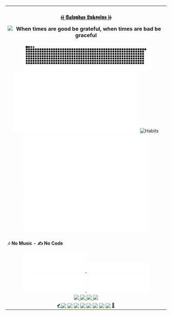 <div style="align:center;width:100%"><table style="margin-left:auto;margin-right:auto;align:justify"><tr><td>
<!-- Announments --><!-- <h1></h1> --><!-- <h2></h2> -->
<h3 align="center"><a title="Salvydas Lukosius" target="_self" href="https://git.io/JJwwg">⦑⦑ 𝕾𝖆𝖑𝖛𝖞𝖉𝖆𝖘 𝕷𝖚𝖐𝖔𝖘𝖎𝖚𝖘 ⦒⦒</a>
  <p><img style="align:center;width:80%;height:auto" src="https://user-images.githubusercontent.com/59910950/160251651-fdb69415-e142-442e-9b6b-7689d6324a93.png" alt="When times are good be grateful, when times are bad be graceful" /></p></h3>
  
<!-- profile-stats -->
<div align="center">
  <img style="align:center;width:80%;height:auto" src="https://github.com/ss-o/ss-o/raw/snake/snake-dark.svg" alt="My Snake" />
  <img style="align:center;width:80%;height:auto" src="https://github.com/ss-o/ss-o/raw/main/metrics/plugin.wakatime.svg" alt="Waka" />
  <img style="align:center;width:80%;height:auto" src="https://ss-o.github.io/ss-o/plugin/habits/charts.svg" alt="Habits" />
  <img style="align:center;width:80%;height:auto" src="https://github.com/ss-o/ss-o/raw/main/metrics/plugin/followup/indepth.svg" alt="ID" />
  <img style="align:center;width:80%;height:auto" src="https://github.com/ss-o/ss-o/raw/main/metrics/plugin/languages/details.svg" alt="languages" />
  <!--<img style="align:center;width:80%;height:auto" src="https://github.com/ss-o/ss-o/raw/main/metrics/plugin/achievements.svg" alt="achievements" />--> 
  <!--
  <a target="_self" href="https://github.com/stars/ss-o/topics?filter=topics">
    <img style="align:center;width:80%;height:auto" src="https://github.com/ss-o/ss-o/raw/main/metrics/plugin/topics/icons.svg" alt="topics" /></a>
  <a title="Salvydas Lukosius" target="_self" href="https://gist.github.com/ss-o/">
    <img style="align:center;width:80%;height:auto" src="https://github.com/ss-o/ss-o/raw/main/metrics/plugin/gists.svg" alt="gist" />
  </a>
  -->
</div></td></tr>
 <!-- no-music = no-code -->
 <tr align="justify" width="100%"><td align="center"><h4 align="left"> 🎶 No Music - ✍️ No Code </h4>
  <a title="Playsist Lofi 1" target="_self" href="https://open.spotify.com/playlist/6VcZq5Pm10ZTKp8SeLrp6G">
    <img style="align:center;width:40%;height:auto" src="https://github.com/ss-o/ss-o/raw/main/metrics/plugin/music/spotify/playlist/lofi-1.svg" />
  </a>
  <a title="Recently Played Artists" target="_self" href="https://open.spotify.com/user/7jy44ywkrxicioj0uolpufb73/recently-played-artists">
    <img style="align:center;width:40%;height:auto" src="https://github.com/ss-o/ss-o/raw/main/metrics/plugin/music/spotify/recent.svg" />
  </a>
  <a title="Recently Played Artists" target="_self" href="https://open.spotify.com/user/7jy44ywkrxicioj0uolpufb73/recently-played-artists">
    <img style="align:center;width:40%;height:auto" src="https://github.com/ss-o/ss-o/raw/main/metrics/plugin/music/spotify/top-artists.svg" />
  </a>
  <a title="Recently Played Artists" target="_self" href="https://open.spotify.com/user/7jy44ywkrxicioj0uolpufb73">
    <img style="align:center;width:40%;height:auto" src="https://github.com/ss-o/ss-o/raw/main/metrics/plugin/music/spotify/top-tracks.svg" />
  </a>
  </td></tr>
  <!--
  <a title="Recently Played Artists" target="_self" href="https://open.spotify.com/user/7jy44ywkrxicioj0uolpufb73/recently-played-artists/">
    <img align="center" src="https://github.com/ss-o/ss-o/raw/main/metrics/plugin/music/spotify/recent.svg" />
  </a>
  <tr><td align="center" width="100%">
  <a title="Playsist - West Gang" target="_self" href="https://open.spotify.com/playlist/2MvEUsMh1eGSrezcirrXFd/">
    <img align="center" src="https://github.com/ss-o/ss-o/raw/main/metrics/plugin/music/spotify/playlist/west.svg" width="40%" height="auto" /> 
  </a>
  <a title="Playsist - East Gang" target="_self" href="https://open.spotify.com/playlist/1X0xAsHWCpamURi0SJqV3w/">
    <img align="center" src="https://github.com/ss-o/ss-o/raw/main/metrics/plugin/music/spotify/playlist/east.svg" width="40%" height="auto" />
  </a>
  <a title="Playsist - Girls Gang" target="_self" href="https://open.spotify.com/playlist/0CXloQmqFutohB4QMcgIq1/">
    <img align="center" src="https://github.com/ss-o/ss-o/raw/main/metrics/plugin/music/spotify/playlist/girls.svg" width="40%" height="auto" />
  </a>
  <a title="Playsist -Lofi 1" target="_self" href="https://open.spotify.com/playlist/6VcZq5Pm10ZTKp8SeLrp6G/">
    <img align="center" src="https://github.com/ss-o/ss-o/raw/main/metrics/plugin/music/spotify/playlist/lofi-1.svg" width="40%" height="auto" />
  </a>
  <a title="Playsist -Lofi 2" target="_self" href="https://open.spotify.com/playlist/290lnDXzAXbDqZhnfdJuYf/">
    <img align="center" src="https://github.com/ss-o/ss-o/raw/main/metrics/plugin/music/spotify/playlist/lofi-2.svg" width="40%" height="auto" />
  </a>
  <a title="Playsist -Lofi 3" target="_self" href="https://open.spotify.com/playlist/154SEnZOkJqFJlSNIPzyU5/">
    <img align="center" src="https://github.com/ss-o/ss-o/raw/main/metrics/plugin/music/spotify/playlist/lofi-3.svg" width="40%" height="auto" />
  </a> -->
<tr>
 <td align="center" width="100%">
 <!-- repository-cards -->
 <a title="Z-Shell ZI" target="_self" href="https://github.com/z-shell/zi">
  <img style="align:center;width:40%;height:auto" src="https://github-readme-stats.vercel.app/api/pin/?username=z-shell&repo=zi&card_width=150&theme=github_dark&border_radius" />
 </a>
 <a title="ZI WIKI" target="_self" href="https://github.com/z-shell/zw">
  <img style="align:center;width:40%;height:auto" src="https://github-readme-stats.vercel.app/api/pin/?username=z-shell&repo=zw&card_width=150&theme=github_dark" />
 </a>
 <a title="f-sy-h" target="_self" href="https://github.com/z-shell/f-sy-h">
  <img style="align:center;width:40%;height:auto" src="https://github-readme-stats.vercel.app/api/pin/?username=z-shell&repo=f-sy-h&card_width=150&theme=github_dark" />
 </a>
 <a title="h-s-mw" target="_self" href="https://github.com/z-shell/h-s-mw">
  <img style="align:center;width:40%;height:auto" src="https://github-readme-stats.vercel.app/api/pin/?username=z-shell&repo=h-s-mw&card_width=150&theme=github_dark" />
 </a></td></tr>
  <!-- contact-badges -->
  <tr><td align="center" width="100%">
    <a taget="_self" href="https://googlecloudcheatsheet.withgoogle.com/"> 💕 </a>
    <a title="Google DEV" target="_self" href="https://g.dev/sall/"><img align="center" src="https://img.shields.io/badge/-GDEV-222222?style=flat-square&logo=g.dev&logoColor=white&link=https://g.dev/sall/" /></a>
    <a title="DEV" target="_self" href="https://dev.to/sso/"><img align="center" src="https://img.shields.io/badge/-DEV-222222?style=flat-square&logo=dev.to&logoColor=white&link=https://dev.to/sso/" /></a>
    <a title="Twitter" target="_self" href="https://twitter.com/salldc/"><img align="center" src="https://img.shields.io/badge/-Twitter-222222?style=flat-square&logo=twitter&logoColor=white&link=https://twitter.com/salldc/" /></a>
    <a title="GitLab" target="_self" href="https://gitlab.com/ss-o/"><img align="center" src="https://img.shields.io/badge/-GitLab-222222?style=flat-square&logo=GitLab&logoColor=white&link=https://gitlab.com/ss-o/" /></a>
    <a title="Slack" target="_self" href="https://digital-teams.slack.com/"><img align="center" src="https://img.shields.io/badge/-Slack-222222?style=flat-square&logo=Slack&logoColor=white&link=https://digital-teams.slack.com/" /></a>
    <a title="Reddit" target="_self" href="https://www.reddit.com/u/ss-o/"><img align="center" src="https://img.shields.io/badge/-Reddit-222222?style=flat-square&logo=Reddit&logoColor=white&link=https://https://www.reddit.com/u/ss-o/" /></a>
    <a title="LinkedIn" target="_self" href="https://www.linkedin.com/in/ss-o/"><img align="center" src="https://img.shields.io/badge/-LinkedIn-222222?style=flat-square&logo=Linkedin&logoColor=white" /></a>
    <a title="stackoverflow" target="_self" href="https://stackoverflow.com/users/13893752/salvydas-lukosius"><img align="center" src="https://img.shields.io/badge/-Stack%20Overflow-222222?style=flat-square&logo=stack-overflow&logoColor=white" /></a>
    <a href="https://osint.digitalclouds.pro/"> 👾 </a>
   </td></tr></table></div>

